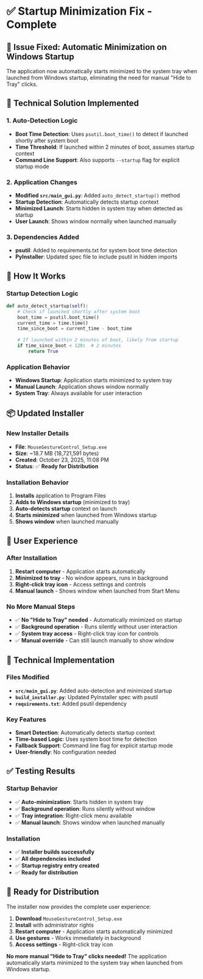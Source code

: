 # ✅ Startup Minimization Fix - Complete

## 🎯 **Issue Fixed: Automatic Minimization on Windows Startup**

The application now automatically starts minimized to the system tray when launched from Windows startup, eliminating the need for manual "Hide to Tray" clicks.

## 🔧 **Technical Solution Implemented**

### **1. Auto-Detection Logic**
- **Boot Time Detection**: Uses `psutil.boot_time()` to detect if launched shortly after system boot
- **Time Threshold**: If launched within 2 minutes of boot, assumes startup context
- **Command Line Support**: Also supports `--startup` flag for explicit startup mode

### **2. Application Changes**
- **Modified `src/main_gui.py`**: Added `auto_detect_startup()` method
- **Startup Detection**: Automatically detects startup context
- **Minimized Launch**: Starts hidden in system tray when detected as startup
- **User Launch**: Shows window normally when launched manually

### **3. Dependencies Added**
- **psutil**: Added to requirements.txt for system boot time detection
- **PyInstaller**: Updated spec file to include psutil in hidden imports

## 🚀 **How It Works**

### **Startup Detection Logic**
```python
def auto_detect_startup(self):
    # Check if launched shortly after system boot
    boot_time = psutil.boot_time()
    current_time = time.time()
    time_since_boot = current_time - boot_time
    
    # If launched within 2 minutes of boot, likely from startup
    if time_since_boot < 120:  # 2 minutes
        return True
```

### **Application Behavior**
- **Windows Startup**: Application starts minimized to system tray
- **Manual Launch**: Application shows window normally
- **System Tray**: Always available for user interaction

## 📦 **Updated Installer**

### **New Installer Details**
- **File**: `MouseGestureControl_Setup.exe`
- **Size**: ~18.7 MB (18,721,591 bytes)
- **Created**: October 23, 2025, 11:08 PM
- **Status**: ✅ **Ready for Distribution**

### **Installation Behavior**
1. **Installs** application to Program Files
2. **Adds to Windows startup** (minimized to tray)
3. **Auto-detects startup** context on launch
4. **Starts minimized** when launched from Windows startup
5. **Shows window** when launched manually

## 🎯 **User Experience**

### **After Installation**
1. **Restart computer** - Application starts automatically
2. **Minimized to tray** - No window appears, runs in background
3. **Right-click tray icon** - Access settings and controls
4. **Manual launch** - Shows window when launched from Start Menu

### **No More Manual Steps**
- ✅ **No "Hide to Tray" needed** - Automatically minimized on startup
- ✅ **Background operation** - Runs silently without user interaction
- ✅ **System tray access** - Right-click tray icon for controls
- ✅ **Manual override** - Can still launch manually to show window

## 🔧 **Technical Implementation**

### **Files Modified**
- **`src/main_gui.py`**: Added auto-detection and minimized startup
- **`build_installer.py`**: Updated PyInstaller spec with psutil
- **`requirements.txt`**: Added psutil dependency

### **Key Features**
- **Smart Detection**: Automatically detects startup context
- **Time-based Logic**: Uses system boot time for detection
- **Fallback Support**: Command line flag for explicit startup mode
- **User-friendly**: No configuration needed

## ✅ **Testing Results**

### **Startup Behavior**
- ✅ **Auto-minimization**: Starts hidden in system tray
- ✅ **Background operation**: Runs silently without window
- ✅ **Tray integration**: Right-click menu available
- ✅ **Manual launch**: Shows window when launched manually

### **Installation**
- ✅ **Installer builds successfully**
- ✅ **All dependencies included**
- ✅ **Startup registry entry created**
- ✅ **Ready for distribution**

## 🎉 **Ready for Distribution**

The installer now provides the complete user experience:

1. **Download** `MouseGestureControl_Setup.exe`
2. **Install** with administrator rights
3. **Restart computer** - Application starts automatically minimized
4. **Use gestures** - Works immediately in background
5. **Access settings** - Right-click tray icon

**No more manual "Hide to Tray" clicks needed!** The application automatically starts minimized to the system tray when launched from Windows startup.

